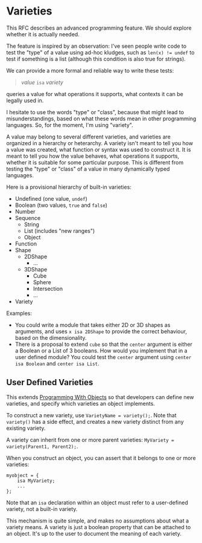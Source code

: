 # Varieties

This RFC describes an advanced programming feature.
We should explore whether it is actually needed.

The feature is inspired by an observation: I've seen people write code
to test the "type" of a value using ad-hoc kludges, such as `len(x) != undef`
to test if something is a list (although this condition is also true for strings).

We can provide a more formal and reliable way to write these tests:

> *value* `isa` *variety*

queries a value for what operations it supports,
what contexts it can be legally used in.

I hesitate to use the words "type" or "class", because that might lead to
misunderstandings, based on what these words mean in other programming languages.
So, for the moment, I'm using "variety".

A value may belong to several different varieties,
and varieties are organized in a hierarchy or heterarchy.
A variety isn't meant to tell you how a value was created,
what function or syntax was used to construct it.
It is meant to tell you how the value behaves,
what operations it supports, whether it is suitable
for some particular purpose.
This is different from testing the "type" or "class"
of a value in many dynamically typed languages.

Here is a provisional hierarchy of built-in varieties:
* Undefined (one value, `undef`)
* Boolean (two values, `true` and `false`)
* Number
* Sequence
  * String
  * List (includes "new ranges")
  * Object
* Function
* Shape
  * 2DShape
    * ...
  * 3DShape
    * Cube
    * Sphere
    * Intersection
    * ...
* Variety

Examples:
* You could write a module that takes either
  2D or 3D shapes as arguments, and uses `x isa 2DShape`
  to provide the correct behaviour, based on the dimensionality.
* There is a proposal to extend `cube` so that the `center`
  argument is either a Boolean or a List of 3 booleans.
  How would you implement that in a user defined module?
  You could test the `center` argument
  using `center isa Boolean` and `center isa List`.

## User Defined Varieties

This extends [Programming With Objects](Objects.md#programming-with-objects)
so that developers can define new varieties,
and specify which varieties an object implements.

To construct a new variety, use `VarietyName = variety();`.
Note that `variety()` has a side effect, and creates a new variety distinct from any existing variety.

A variety can inherit from one or more parent varieties: `MyVariety = variety(Parent1, Parent2);`.

When you construct an object, you can assert that it belongs to one or more varieties:

```
myobject = {
    isa MyVariety;
    ...
};
```

Note that an `isa` declaration within an object must refer to a user-defined variety, not a built-in variety.

This mechanism is quite simple, and makes no assumptions about what a variety means.
A variety is just a boolean property that can be attached to an object.
It's up to the user to document the meaning of each variety.
